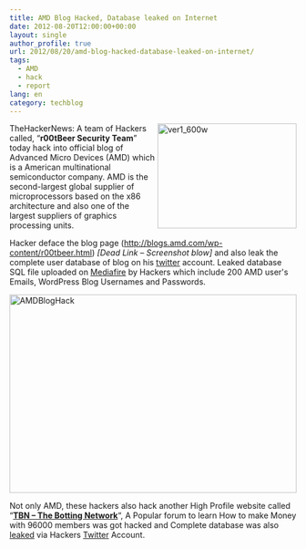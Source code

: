```yaml
---
title: AMD Blog Hacked, Database leaked on Internet
date: 2012-08-20T12:00:00+00:00
layout: single
author_profile: true
url: 2012/08/20/amd-blog-hacked-database-leaked-on-internet/
tags:
  - AMD
  - hack
  - report
lang: en
category: techblog
---
```

<a href="http://lh4.ggpht.com/-3NMJixc4yc8/UDIfkX4wA6I/AAAAAAAAHEs/MY7bRpF-qUw/s1600-h/ver1_600w%25255B4%25255D.jpg" target="_blank"><img title="ver1_600w" border="0" alt="ver1_600w" align="right" src="http://lh6.ggpht.com/-q2J4jR5j2N8/UDIfmCdDZDI/AAAAAAAAHE0/hHqk_Q6wJR0/ver1_600w_thumb%25255B2%25255D.jpg?imgmax=800" width="244" height="184" /></a>TheHackerNews: A team of Hackers called, “**r00tBeer Security Team**” today hack into official blog of Advanced Micro Devices (AMD) which is a American multinational semiconductor company. AMD is the second-largest global supplier of microprocessors based on the x86 architecture and also one of the largest suppliers of graphics processing units. 

Hacker deface the blog page (http://blogs.amd.com/wp-content/r00tbeer.html) _[Dead Link – Screenshot blow]_ and also leak the complete user database of blog on his [twitter](https://twitter.com/r00tbeer_/status/237192951988637696) account. Leaked database SQL file uploaded on [Mediafire](http://www.mediafire.com/?g46qskgj17jam2j) by Hackers which include 200 AMD user's Emails, WordPress Blog Usernames and Passwords. 

<a href="http://lh6.ggpht.com/-KEJMreCM28c/UDIfoeFKGsI/AAAAAAAAHE8/UzU4Xb7P2tI/s1600-h/AMDBlogHack%25255B4%25255D.png" target="_blank"><img title="AMDBlogHack" border="0" alt="AMDBlogHack" src="http://lh3.ggpht.com/-_9k5S9D-XVM/UDIfr0oxMBI/AAAAAAAAHFE/M5nxYRvWJyg/AMDBlogHack_thumb%25255B2%25255D.png?imgmax=800" width="504" height="348" /></a> 

Not only AMD, these hackers also hack another High Profile website called “**[TBN – The Botting Network](http://www.thebotnet.com/)**“, A Popular forum to learn How to make Money with 96000 members was got hacked and Complete database was also [leaked](http://www.mediafire.com/?aqcc8mebeer6qgj) via Hackers [Twitter](https://twitter.com/r00tbeer_/status/237213939803504641) Account.
